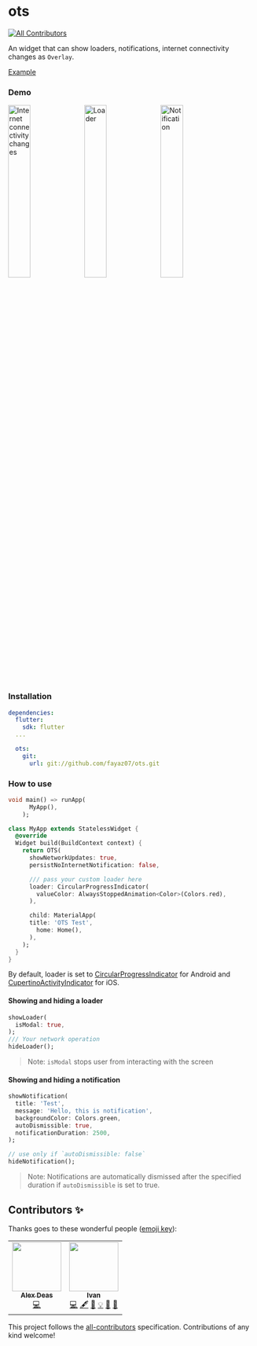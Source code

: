 # ots
<!-- ALL-CONTRIBUTORS-BADGE:START - Do not remove or modify this section -->
[![All Contributors](https://img.shields.io/badge/all_contributors-2-orange.svg?style=flat-square)](#contributors-)
<!-- ALL-CONTRIBUTORS-BADGE:END -->

An widget that can show loaders, notifications, internet connectivity changes as `Overlay`.

[Example](example/lib/main.dart)

### Demo
<img src="https://raw.githubusercontent.com/fayaz07/ots/development/screenshots/internet.gif" height="30%" width="30%"  alt="Internet connectivity changes"/> <img src="https://raw.githubusercontent.com/fayaz07/ots/development/screenshots/loader.gif" height="30%" width="30%"  alt="Loader"/> <img src="https://raw.githubusercontent.com/fayaz07/ots/development/screenshots/notification.gif" height="30%" width="30%"  alt="Notification"/>



### Installation

```yaml
dependencies:
  flutter:
    sdk: flutter
  ...

  ots:
    git:
      url: git://github.com/fayaz07/ots.git
```

### How to use
```dart
void main() => runApp(
      MyApp(),
    );

class MyApp extends StatelessWidget {
  @override
  Widget build(BuildContext context) {
    return OTS(
      showNetworkUpdates: true,
      persistNoInternetNotification: false,

      /// pass your custom loader here
      loader: CircularProgressIndicator(
        valueColor: AlwaysStoppedAnimation<Color>(Colors.red),
      ),

      child: MaterialApp(
      title: 'OTS Test',
        home: Home(),
      ),
    );
  }
}
```

By default, loader is set to [CircularProgressIndicator](https://api.flutter.dev/flutter/material/CircularProgressIndicator-class.html) for Android and [CupertinoActivityIndicator](https://api.flutter.dev/flutter/cupertino/CupertinoActivityIndicator-class.html) for iOS.


#### Showing and hiding a loader
```dart
showLoader(
  isModal: true,
);
/// Your network operation
hideLoader();
```

> Note: `isModal` stops user from interacting with the screen

#### Showing and hiding a notification
```dart
showNotification(
  title: 'Test',
  message: 'Hello, this is notification',
  backgroundColor: Colors.green,
  autoDismissible: true,
  notificationDuration: 2500,
);

// use only if `autoDismissible: false`
hideNotification();
```

> Note: Notifications are automatically dismissed after the specified duration if `autoDismissible` is set to true.

## Contributors ✨

Thanks goes to these wonderful people ([emoji key](https://allcontributors.org/docs/en/emoji-key)):

<!-- ALL-CONTRIBUTORS-LIST:START - Do not remove or modify this section -->
<!-- prettier-ignore-start -->
<!-- markdownlint-disable -->
<table>
  <tr>
    <td align="center"><a href="https://github.com/alexandradeas"><img src="https://avatars0.githubusercontent.com/u/12813479?v=4" width="100px;" alt=""/><br /><sub><b>Alex Deas</b></sub></a><br /><a href="https://github.com/fayaz07/ots/commits?author=alexandradeas" title="Code">💻</a></td>
    <td align="center"><a href="https://github.com/me"><img src="https://avatars2.githubusercontent.com/u/9734?v=4" width="100px;" alt=""/><br /><sub><b>Ivan</b></sub></a><br /><a href="https://github.com/fayaz07/ots/commits?author=me" title="Code">💻</a> <a href="#content-me" title="Content">🖋</a> <a href="https://github.com/fayaz07/ots/commits?author=me" title="Documentation">📖</a> <a href="#example-me" title="Examples">💡</a> <a href="#ideas-me" title="Ideas, Planning, & Feedback">🤔</a> <a href="#maintenance-me" title="Maintenance">🚧</a></td>
  </tr>
</table>

<!-- markdownlint-enable -->
<!-- prettier-ignore-end -->
<!-- ALL-CONTRIBUTORS-LIST:END -->

This project follows the [all-contributors](https://github.com/all-contributors/all-contributors) specification. Contributions of any kind welcome!